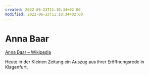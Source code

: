 ```yaml
---
created: 2022-06-23T11:10:34+02:00
modified: 2022-06-23T11:10:34+02:00
---
```


# Anna Baar

[Anna Baar – Wikipedia](https://de.m.wikipedia.org/wiki/Anna_Baar )

Heute in der Kleinen Zeitung ein Auszug aus ihrer Eröffnungsrede in Klagenfurt.
